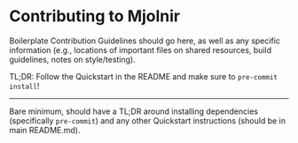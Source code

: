 # Contributing to Mjolnir

Boilerplate Contribution Guidelines should go here, as well as any specific information (e.g., locations of important
files on shared resources, build guidelines, notes on style/testing).

TL;DR: Follow the Quickstart in the README and make sure to `pre-commit install`!

---

Bare minimum, should have a TL;DR around installing dependencies (specifically `pre-commit`) and any other Quickstart
instructions (should be in main README.md).
